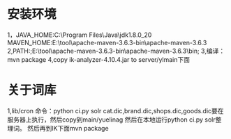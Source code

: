 # 安装环境 #
1，JAVA_HOME:C:\Program Files\Java\jdk1.8.0_20
   MAVEN_HOME:E:\tool\apache-maven-3.6.3-bin\apache-maven-3.6.3
2,PATH:;E:\tool\apache-maven-3.6.3-bin\apache-maven-3.6.3\bin;
3,编译：mvn package
4,copy ik-analyzer-4.10.4.jar to server/ylmain下面
# 关于词库 #
1,lib/cron
命令：python ci.py solr
cat.dic,brand.dic,shops.dic,goods.dic要在服务器上执行，然后copy到main/yuelinag
然后在本地运行python ci.py solr整理词。
然后再到IK下面mvn package